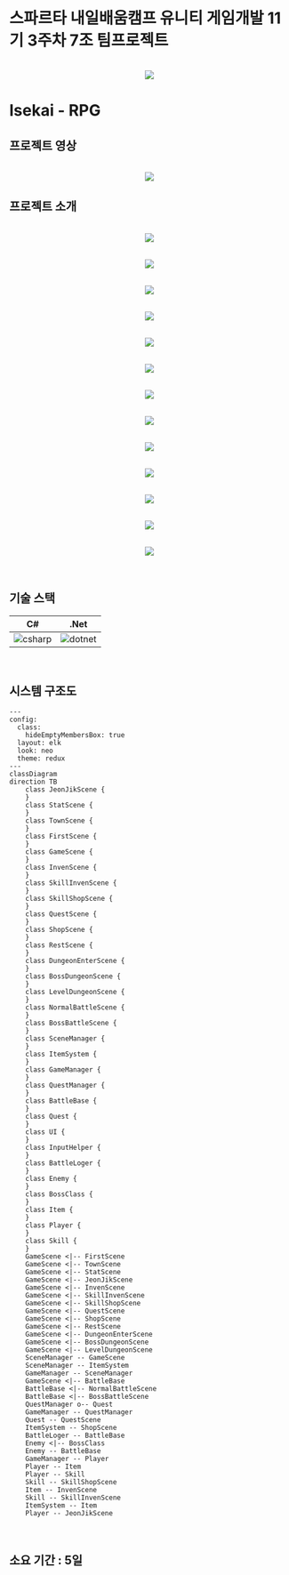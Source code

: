 
# 스파르타 내일배움캠프 유니티 게임개발 11기 3주차 7조 팀프로젝트

<p align="center">
<br>
  <img src="./media/team.png">
  <br>
</p>

# Isekai - RPG

## 프로젝트 영상

<p align="center">
<br>
  <img src="./media/game.gif">
  <br>
</p>

## 프로젝트 소개

<p align="center">
<br>
  <img src="./media/s1.JPG">
  <br>
</p>
<p align="center">
<br>
  <img src="./media/s2.JPG">
  <br>
</p>
<p align="center">
<br>
  <img src="./media/s3.JPG">
  <br>
</p>
<p align="center">
<br>
  <img src="./media/s4.JPG">
  <br>
</p>
<p align="center">
<br>
  <img src="./media/s5.JPG">
  <br>
</p>
<p align="center">
<br>
  <img src="./media/s6.JPG">
  <br>
</p>
<p align="center">
<br>
  <img src="./media/s7.JPG">
  <br>
</p>
<p align="center">
<br>
  <img src="./media/s8.JPG">
  <br>
</p>
<p align="center">
<br>
  <img src="./media/s9.JPG">
  <br>
</p>
<p align="center">
<br>
  <img src="./media/s10.JPG">
  <br>
</p>
<p align="center">
<br>
  <img src="./media/s11.JPG">
  <br>
</p>
<p align="center">
<br>
  <img src="./media/s12.JPG">
  <br>
</p>
<p align="center">
<br>
  <img src="./media/s13.JPG">
  <br>
</p>

<br>

## 기술 스택

| C# | .Net |
| :--------: | :--------: |
|   ![csharp]    |   ![dotnet]    |

<br>

## 시스템 구조도

```mermaid
---
config:
  class:
    hideEmptyMembersBox: true
  layout: elk
  look: neo
  theme: redux
---
classDiagram
direction TB
    class JeonJikScene {
    }
    class StatScene {
    }
    class TownScene {
    }
    class FirstScene {
    }
    class GameScene {
    }
    class InvenScene {
    }
    class SkillInvenScene {
    }
    class SkillShopScene {
    }
    class QuestScene {
    }
    class ShopScene {
    }
    class RestScene {
    }
    class DungeonEnterScene {
    }
    class BossDungeonScene {
    }
    class LevelDungeonScene {
    }
    class NormalBattleScene {
    }
    class BossBattleScene {
    }
    class SceneManager {
    }
    class ItemSystem {
    }
    class GameManager {
    }
    class QuestManager {
    }
    class BattleBase {
    }
    class Quest {
    }
    class UI {
    }
    class InputHelper {
    }
    class BattleLoger {
    }
    class Enemy {
    }
    class BossClass {
    }
    class Item {
    }
    class Player {
    }
    class Skill {
    }
    GameScene <|-- FirstScene
    GameScene <|-- TownScene
    GameScene <|-- StatScene
    GameScene <|-- JeonJikScene
    GameScene <|-- InvenScene
    GameScene <|-- SkillInvenScene
    GameScene <|-- SkillShopScene
    GameScene <|-- QuestScene
    GameScene <|-- ShopScene
    GameScene <|-- RestScene
    GameScene <|-- DungeonEnterScene
    GameScene <|-- BossDungeonScene
    GameScene <|-- LevelDungeonScene
    SceneManager -- GameScene
    SceneManager -- ItemSystem
    GameManager -- SceneManager
    GameScene <|-- BattleBase
    BattleBase <|-- NormalBattleScene
    BattleBase <|-- BossBattleScene
    QuestManager o-- Quest
    GameManager -- QuestManager
    Quest -- QuestScene
    ItemSystem -- ShopScene
    BattleLoger -- BattleBase
    Enemy <|-- BossClass
    Enemy -- BattleBase
    GameManager -- Player
    Player -- Item
    Player -- Skill
    Skill -- SkillShopScene
    Item -- InvenScene
    Skill -- SkillInvenScene
    ItemSystem -- Item
    Player -- JeonJikScene

```


<br>

## 소요 기간 : 5일

<!-- Stack Icon Refernces -->

[csharp]: /media/Csharp.png
[dotnet]: /media/Dotnet.png



